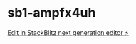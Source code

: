 # sb1-ampfx4uh

[Edit in StackBlitz next generation editor ⚡️](https://stackblitz.com/~/github.com/sreenathuadavp/sb1-ampfx4uh)